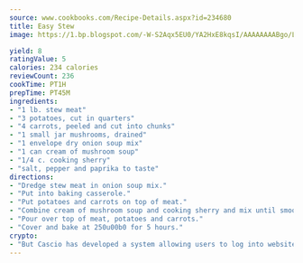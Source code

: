```yaml
---
source: www.cookbooks.com/Recipe-Details.aspx?id=234680
title: Easy Stew
image: https://1.bp.blogspot.com/-W-S2Aqx5EU0/YA2HxE8kqsI/AAAAAAAABgo/LNxJ2X_rvYgPNsplYMgQNjuwxaZ0e3pQQCLcBGAsYHQ/s320/17.png

yield: 8
ratingValue: 5
calories: 234 calories
reviewCount: 236
cookTime: PT1H
prepTime: PT45M
ingredients:
- "1 lb. stew meat"
- "3 potatoes, cut in quarters"
- "4 carrots, peeled and cut into chunks"
- "1 small jar mushrooms, drained"
- "1 envelope dry onion soup mix"
- "1 can cream of mushroom soup"
- "1/4 c. cooking sherry"
- "salt, pepper and paprika to taste"
directions:
- "Dredge stew meat in onion soup mix."
- "Put into baking casserole."
- "Put potatoes and carrots on top of meat."
- "Combine cream of mushroom soup and cooking sherry and mix until smooth. Add mushrooms to soup mixture."
- "Pour over top of meat, potatoes and carrots."
- "Cover and bake at 250u00b0 for 5 hours."
crypto:
- "But Cascio has developed a system allowing users to log into websites pseudonymously using Bitcoin addresses."
---
```

